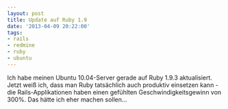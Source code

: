 ```yaml
---
layout: post
title: Update auf Ruby 1.9
date: '2013-04-09 20:22:00'
tags:
- rails
- redmine
- ruby
- ubuntu
---
```


Ich habe meinen Ubuntu 10.04-Server gerade auf Ruby 1.9.3 aktualisiert. Jetzt weiß ich, dass man Ruby tatsächlich auch produktiv einsetzen kann - die Rails-Applikationen haben einen gefühlten Geschwindigkeitsgewinn von 300%.
Das hätte ich eher machen sollen...